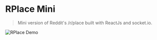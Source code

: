 # RPlace Mini

> Mini version of Reddit's /r/place built with ReactJs and socket.io.

![RPlace Demo](https://j.gifs.com/l5gr67.gif)
